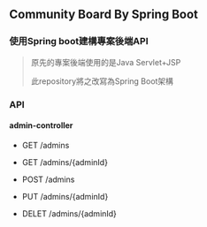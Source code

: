 ## Community Board By Spring Boot ##

### 使用Spring boot建構專案後端API ###

> 原先的專案後端使用的是Java Servlet+JSP
>
> 此repository將之改寫為Spring Boot架構

### API ###

#### admin-controller ####

- GET    /admins

- GET    /admins/{adminId}

- POST   /admins

- PUT    /admins/{adminId}

- DELET  /admins/{adminId}
